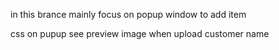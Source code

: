 in this brance mainly focus on popup window to add item

css on pupup
see preview image when upload
customer name









